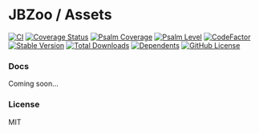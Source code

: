 # JBZoo / Assets

[![CI](https://github.com/JBZoo/Assets/actions/workflows/main.yml/badge.svg?branch=master)](https://github.com/JBZoo/Assets/actions/workflows/main.yml?query=branch%3Amaster)    [![Coverage Status](https://coveralls.io/repos/github/JBZoo/Assets/badge.svg?branch=master)](https://coveralls.io/github/JBZoo/Assets?branch=master)    [![Psalm Coverage](https://shepherd.dev/github/JBZoo/Assets/coverage.svg)](https://shepherd.dev/github/JBZoo/Assets)    [![Psalm Level](https://shepherd.dev/github/JBZoo/Assets/level.svg)](https://shepherd.dev/github/JBZoo/Assets)    [![CodeFactor](https://www.codefactor.io/repository/github/jbzoo/assets/badge)](https://www.codefactor.io/repository/github/jbzoo/assets/issues)    
[![Stable Version](https://poser.pugx.org/jbzoo/assets/version)](https://packagist.org/packages/jbzoo/assets/)    [![Total Downloads](https://poser.pugx.org/jbzoo/assets/downloads)](https://packagist.org/packages/jbzoo/assets/stats)    [![Dependents](https://poser.pugx.org/jbzoo/assets/dependents)](https://packagist.org/packages/jbzoo/assets/dependents?order_by=downloads)    [![GitHub License](https://img.shields.io/github/license/jbzoo/assets)](https://github.com/JBZoo/Assets/blob/master/LICENSE)



### Docs
Coming soon...

### License

MIT
